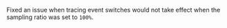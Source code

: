 Fixed an issue when tracing event switches would not take effect when the sampling ratio was set to `100%`.
